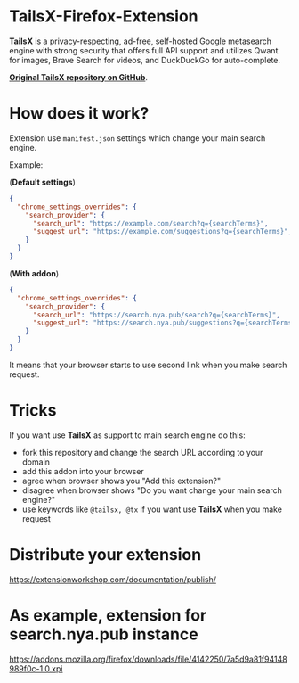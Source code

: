 # TailsX-Firefox-Extension
**TailsX** is a privacy-respecting, ad-free, self-hosted Google metasearch engine with strong security that offers full API support and utilizes Qwant for images, Brave Search for videos, and DuckDuckGo for auto-complete.

[**Original TailsX repository on GitHub**](https://github.com/Extravi/tailsx).

# How does it work?
Extension use `manifest.json` settings which change your main search engine.

Example:

(**Default settings**)
```json
{
  "chrome_settings_overrides": {
    "search_provider": {
      "search_url": "https://example.com/search?q={searchTerms}",
      "suggest_url": "https://example.com/suggestions?q={searchTerms}",
    }
  }
}
```

(**With addon**)
```json
{
  "chrome_settings_overrides": {
    "search_provider": {
      "search_url": "https://search.nya.pub/search?q={searchTerms}",
      "suggest_url": "https://search.nya.pub/suggestions?q={searchTerms}",
    }
  }
}
```

It means that your browser starts to use second link when you make search request.

# Tricks
If you want use **TailsX** as support to main search engine do this:
- fork this repository and change the search URL according to your domain
- add this addon into your browser
- agree when browser shows you "Add this extension?"
- disagree when browser shows "Do you want change your main search engine?"
- use keywords like `@tailsx, @tx` if you want use **TailsX** when you make request

# Distribute your extension
https://extensionworkshop.com/documentation/publish/

# As example, extension for search.nya.pub instance
https://addons.mozilla.org/firefox/downloads/file/4142250/7a5d9a81f94148989f0c-1.0.xpi
